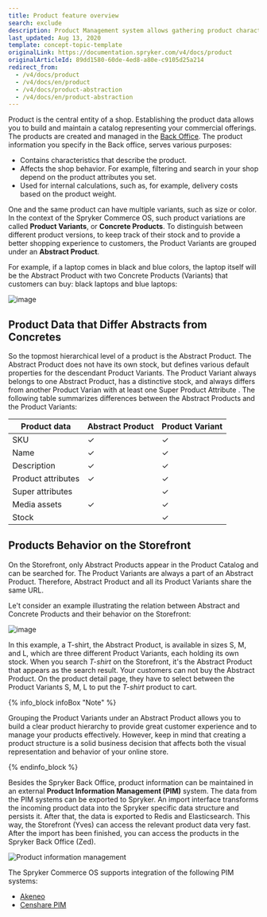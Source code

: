 ```yaml
---
title: Product feature overview
search: exclude
description: Product Management system allows gathering product characteristics and exported them to Spryker. Products can be managed in the Back Office and displayed in Yves.
last_updated: Aug 13, 2020
template: concept-topic-template
originalLink: https://documentation.spryker.com/v4/docs/product
originalArticleId: 89dd1580-60de-4ed8-a80e-c9105d25a214
redirect_from:
  - /v4/docs/product
  - /v4/docs/en/product
  - /v4/docs/product-abstraction
  - /v4/docs/en/product-abstraction
---
```


Product is the central entity of a shop. Establishing the product data allows you to build and maintain a catalog representing your commercial offerings. The products are created and managed in the [ Back Office](/docs/scos/user/back-office-user-guides/{{page.version}}/general-back-office-overview.html). 
The product information you specify in the Back office, serves various purposes:

* Contains characteristics that describe the product.
* Affects the shop behavior. For example, filtering and search in your shop depend on the product attributes you set. 
* Used for internal calculations, such as, for example, delivery costs based on the product weight.

One and the same product can have multiple variants, such as size or color. In the context of the Spryker Commerce OS, such product variations are called **Product Variants**, or **Concrete Products**. To distinguish between different product versions, to keep track of their stock and to provide a better shopping experience to customers, the Product Variants are grouped under an **Abstract Product**. 

For example, if a laptop comes in black and blue colors, the laptop itself will be the Abstract Product with two Concrete Products (Variants) that customers can buy: black laptops and blue laptops:

![image](https://spryker.s3.eu-central-1.amazonaws.com/docs/Features/Product+Management/Product+Abstraction/abstract-concrete-products.png)

## Product Data that Differ Abstracts from Concretes
So the topmost hierarchical level of a product is the Abstract Product. The Abstract Product does not have its own stock, but defines various default properties for the descendant Product Variants. The Product Variant always belongs to one Abstract Product, has a distinctive stock, and always differs from another Product Varian with at least one Super Product Attribute <!---LINK-->.
The following table summarizes differences between the Abstract Products and the Product Variants:

| Product data | Abstract Product | Product Variant |
| --- | --- | --- |
| SKU | ✓ | ✓ |
| Name | ✓ | ✓ |
| Description | ✓ | ✓ |
| Product attributes | ✓ | ✓ |
| Super attributes |  | ✓ |
| Media assets | ✓ | ✓ |
| Stock |  | ✓ |

## Products Behavior on the Storefront
On the Storefront, only Abstract Products appear in the Product Catalog and can be searched for. The  Product Variants are always a part of an Abstract Product. Therefore, Abstract Product and all its Product Variants share the same URL.

Le't consider an example illustrating the relation between Abstract and Concrete Products and their behavior on the Storefront:

![image](https://spryker.s3.eu-central-1.amazonaws.com/docs/Features/Product+Management/Product+Abstraction/product-abstraction.png)

In this example, a T-shirt, the Abstract Product, is available in sizes S, M, and L, which are three different Product Variants, each holding its own stock. When you search *T-shirt* on the Storefront, it's the Abstract Product that appears as the search result. Your customers can not buy the Abstract Product. On the product detail page, they have to select between the Product Variants S, M, L to put the *T-shirt* product to cart. 

{% info_block infoBox "Note" %}

Grouping the Product Variants under an Abstract Product allows you to build a clear product hierarchy to provide great customer experience and to manage your products effectively. However, keep in mind that creating a product structure is a solid business decision that affects both the visual representation and behavior of your online store.

{% endinfo_block %}

Besides the Spryker Back Office, product information can be maintained in an external **Product Information Management (PIM)** system. The data from the PIM systems can be exported to Spryker. An import interface transforms the incoming product data into the Spryker specific data structure and persists it. After that, the data is exported to Redis and Elasticsearch. This way, the Storefront (Yves) can access the relevant product data very fast. After the import has been finished, you can access the products in the Spryker Back Office (Zed).

![Product information management](https://spryker.s3.eu-central-1.amazonaws.com/docs/Features/Product+Management/Product/product_information_management.png)

The Spryker Commerce OS supports integration of the following PIM systems:

* [Akeneo](https://docs.spryker.com/docs/scos/dev/back-end-development/extending-spryker/development-strategies/spryker-os-module-customisation/extending-the-core.html)
* [Censhare PIM](/docs/scos/user/technology-partners/{{page.version}}/product-information-pimerp/censhare-pim.html)


